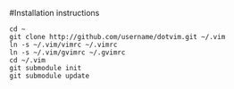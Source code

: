 #Installation instructions

	cd ~
	git clone http://github.com/username/dotvim.git ~/.vim
	ln -s ~/.vim/vimrc ~/.vimrc
	ln -s ~/.vim/gvimrc ~/.gvimrc
	cd ~/.vim
	git submodule init
	git submodule update
